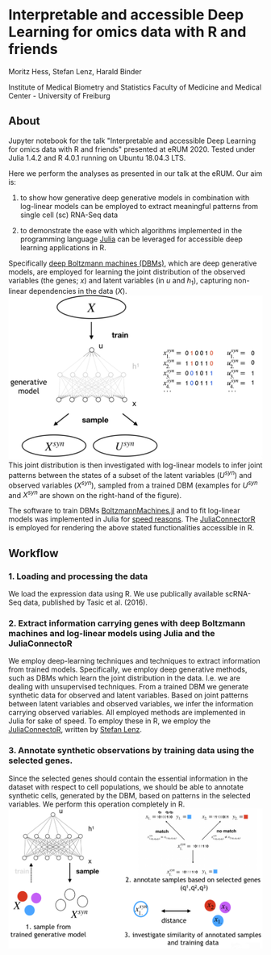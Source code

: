 # Interpretable and accessible Deep Learning for omics data with R and friends
Moritz Hess, Stefan Lenz, Harald Binder

Institute of Medical Biometry and Statistics
Faculty of Medicine and Medical Center - University of Freiburg



## About

Jupyter notebook for the talk "Interpretable and accessible Deep Learning for omics data with R and friends" presented at eRUM 2020.
Tested under Julia 1.4.2 and R 4.0.1 running on Ubuntu 18.04.3 LTS.

Here we perform the analyses as presented in our talk at the eRUM. Our aim is:

1. to show how generative deep generative models in combination with log-linear models can be employed to extract meaningful patterns from single cell (sc) RNA-Seq data

2. to demonstrate the ease with which algorithms implemented in the programming language [Julia](julialang.org) can be leveraged for accessible deep learning applications in R.

Specifically [deep Boltzmann machines (DBMs)](http://www.cs.toronto.edu/~fritz/absps/dbm.pdf), which are deep generative models, are employed for learning the joint distribution of the observed variables (the genes; $x$) and latent variables (in $u$ and $h_{1}$), capturing non-linear dependencies in the data ($X$). 
![dbm_joint.png](dbm_joint.png)
This joint distribution is then investigated with log-linear models to infer joint patterns between the states of a subset of the latent variables ($U^{syn}$) and observed variables ($X^{syn}$), sampled from a trained DBM (examples for $U^{syn}$ and $X^{syn}$ are shown on the right-hand of the figure).

The software to train DBMs [BoltzmannMachines.jl](https://github.com/stefan-m-lenz/BoltzmannMachines.jl) and to fit log-linear models was implemented in Julia for [speed reasons](https://julialang.org/benchmarks/). The [JuliaConnectorR](https://github.com/stefan-m-lenz/JuliaConnectoR) is employed for rendering the above stated functionalities accessible in R.  

## Workflow

### 1. Loading and processing the data

We load the expression data using R. We use publically available scRNA-Seq data, published by Tasic et al. (2016).

### 2. Extract information carrying genes with deep Boltzmann machines and log-linear models using Julia and the JuliaConnectoR
We employ deep-learning techniques and techniques to extract information from trained models. Specifically, we employ deep generative methods, such as DBMs which learn the joint distribution in the data. I.e. we are dealing with unsupervised techniques. From a trained DBM we generate synthetic data for observed and latent variables. Based on joint patterns between latent variables and observed variables, we infer the information carrying observed variables. All employed methods are implemented in Julia for sake of speed. To employ these in R, we employ the [JuliaConnectoR](https://cran.r-project.org/web/packages/JuliaConnectoR/index.html), written by [Stefan Lenz](https://github.com/stefan-m-lenz).

### 3. Annotate synthetic observations by training data using the selected genes.
Since the selected genes should contain the essential information in the dataset with respect to cell populations, we should be able to annotate synthetic cells, generated by the DBM, based on patterns in the selected variables. We perform this operation completely in R.
![annotate_by_pattern.png](annotate_by_pattern.png)
